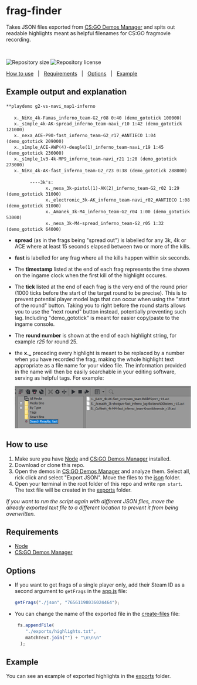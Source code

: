 

# frag-finder

Takes JSON files exported from [CS:GO Demos Manager](https://github.com/akiver/CSGO-Demos-Manager) and spits out readable highlights meant as helpful filenames for CS:GO fragmovie recording.

&#xa0;

<p>
  <img alt="Repository size" src="https://img.shields.io/github/repo-size/HenB13/frag-finder?color=#85C740">
  <img alt="Repository license" src="https://img.shields.io/github/license/HenB13/frag-finder?color=#85C740">
</p>
<p>
  <a href="#how-to-use">How to use</a> &#xa0; | &#xa0;
  <a href="#requirements">Requirements</a> &#xa0; | &#xa0;
  <a href="#options">Options</a> &#xa0; | &#xa0;
  <a href="#example">Example</a> &#xa0;
</p>


## Example output and explanation ###

```
**playdemo g2-vs-navi_map1-inferno

   x._NiKo_4k-Famas_inferno_team-G2_r08 0:40 (demo_gototick 100000)
   x._s1mple_4k-AK-spread_inferno_team-navi_r10 1:42 (demo_gototick 121000)
   x._nexa_ACE-P90-fast_inferno_team-G2_r17_#ANTIECO 1:04 (demo_gototick 209000)
   x._s1mple_ACE-AWP(4)-deagle(1)_inferno_team-navi_r19 1:45 (demo_gototick 236000)
   x._s1mple_1v3-4k-MP9_inferno_team-navi_r21 1:20 (demo_gototick 273000)
   x._NiKo_4k-AK-fast_inferno_team-G2_r23 0:38 (demo_gototick 288000)

         ----3k's:
               x._nexa_3k-pistol(1)-AK(2)_inferno_team-G2_r02 1:29 (demo_gototick 31000)
               x._electronic_3k-AK_inferno_team-navi_r02_#ANTIECO 1:08 (demo_gototick 31000)
               x._Amanek_3k-M4_inferno_team-G2_r04 1:00 (demo_gototick 53000)
               x._nexa_3k-M4-spread_inferno_team-G2_r05 1:32 (demo_gototick 64000)
```
  - <b>spread</b> (as in the frags being "spread out") is labelled for any 3k, 4k or ACE where at least 15 seconds elapsed between two or more of the kills. 
  - <b>fast</b> is labelled for any frag where all the kills happen within six seconds.
  - The <b>timestamp</b> listed at the end of each frag represents the time shown on the ingame clock when the first kill of the highlight occures.
  - The <b>tick</b> listed at the end of each frag is the very end of the round prior (1000 ticks before the start of the target round to be precise). This is to prevent potential player model lags that can occur when using the "start of the round" button. Taking you to right before the round starts allows you to use the "next round" button instead, potentially preventing such lag. Including "demo_gototick" is meant for easier copy/paste to the ingame console.
  - The <b>round number</b> is shown at the end of each highlight string, for example <i>r25</i> for round 25.
  - the <b>x._</b> preceding every highlight is meant to be replaced by a number when you have recorded the frag, making the whole highlight text appropriate as a file name for your video file. The information provided in the name will then be easily searchable in your editing software, serving as helpful tags. For example: 
    
    <img src="./img/editing-software-example.png">

## How to use ##

1. Make sure you have [Node](https://nodejs.org/en/) and [CS:GO Demos Manager](https://github.com/akiver/CSGO-Demos-Manager) installed.
2. Download or clone this repo.
3. Open the demos in [CS:GO Demos Manager](https://github.com/akiver/CSGO-Demos-Manager) and analyze them. Select all, rick click and select "Export JSON". Move the files to the [json](json) folder.
4. Open your terminal in the root folder of this repo and write `npm start`. The text file will be created in the [exports](exports) folder.  
 
<i>If you want to run the script again with different JSON files, move the already exported text file to a different location to prevent it from being overwritten.</i>

## Requirements ##

* [Node](https://nodejs.org/en/)
* [CS:GO Demos Manager](https://github.com/akiver/CSGO-Demos-Manager)

## Options ##

- If you want to get frags of a single player only, add their Steam ID as a second argument to `getFrags` in the [app.js](app.js) file:

  ```javascript
  getFrags("./json", "76561198036024464");
  ```
- You can change the name of the exported file in the [create-files](lib/create-files.js) file:
  ```javascript
   fs.appendFile(
      "./exports/highlights.txt",
      matchText.join("") + "\n\n\n"
    );
  ```

## Example ##

  You can see an example of exported highlights in the [exports](exports/example.txt) folder.
